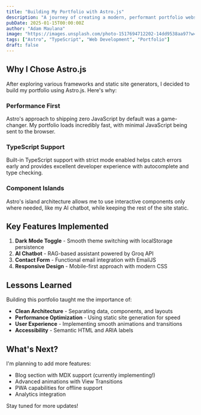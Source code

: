 ```yaml
---
title: "Building My Portfolio with Astro.js"
description: "A journey of creating a modern, performant portfolio website using Astro.js and TypeScript"
pubDate: 2025-01-15T00:00:00Z
author: "Adam Maulana"
image: "https://images.unsplash.com/photo-1517694712202-14dd9538aa97?w=800&h=400&fit=crop"
tags: ["Astro", "TypeScript", "Web Development", "Portfolio"]
draft: false
---
```


## Why I Chose Astro.js

After exploring various frameworks and static site generators, I decided to build my portfolio using Astro.js. Here's why:

### Performance First

Astro's approach to shipping zero JavaScript by default was a game-changer. My portfolio loads incredibly fast, with minimal JavaScript being sent to the browser.

### TypeScript Support

Built-in TypeScript support with strict mode enabled helps catch errors early and provides excellent developer experience with autocomplete and type checking.

### Component Islands

Astro's island architecture allows me to use interactive components only where needed, like my AI chatbot, while keeping the rest of the site static.

## Key Features Implemented

1. **Dark Mode Toggle** - Smooth theme switching with localStorage persistence
2. **AI Chatbot** - RAG-based assistant powered by Groq API
3. **Contact Form** - Functional email integration with EmailJS
4. **Responsive Design** - Mobile-first approach with modern CSS

## Lessons Learned

Building this portfolio taught me the importance of:

- **Clean Architecture** - Separating data, components, and layouts
- **Performance Optimization** - Using static site generation for speed
- **User Experience** - Implementing smooth animations and transitions
- **Accessibility** - Semantic HTML and ARIA labels

## What's Next?

I'm planning to add more features:

- Blog section with MDX support (currently implementing!)
- Advanced animations with View Transitions
- PWA capabilities for offline support
- Analytics integration

Stay tuned for more updates!
